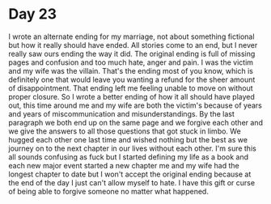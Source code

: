 # Day 23

I wrote an alternate ending for my marriage, not about something fictional but how it really should have ended. All stories come to an end, but I never really saw ours ending the way it did. The original ending is full of missing pages and confusion and too much hate, anger and pain. I was the victim and my wife was the villain. That's the ending most of you know, which is definitely one that would leave you wanting a refund for the sheer amount of disappointment. That ending left me feeling unable to move on without proper closure. So I wrote a better ending of how it all should have played out, this time around me and my wife are both the victim's because of years and years of miscommunication and misunderstandings. By the last paragraph we both end up on the same page and we forgive each other and we give the answers to all those questions that got stuck in limbo. We hugged each other one last time and wished nothing but the best as we journey on to the next chapter in our lives without each other. I'm sure this all sounds confusing as fuck but I started defining my life as a book and each new major event started a new chapter me and my wife had the longest chapter to date but I won't accept the original ending because at the end of the day I just can't allow myself to hate. I have this gift or curse of being able to forgive someone no matter what happened.
